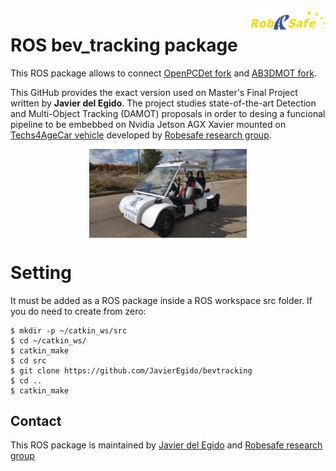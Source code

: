 <img src="docs/robesafe_logo_calidad_grande.jpg" align="right" width="24%">

# ROS bev_tracking package

This ROS package allows to connect [OpenPCDet fork](https://github.com/JavierEgido/OpenPCDet/) and [AB3DMOT fork](https://github.com/JavierEgido/AB3DMOT).

This GitHub provides the exact version used on Master's Final Project written by **Javier del Egido**. The project studies state-of-the-art Detection and Multi-Object Tracking  (DAMOT) proposals in order to desing a funcional pipeline to be embebbed on Nvidia Jetson AGX Xavier mounted on [Techs4AgeCar vehicle](http://www.robesafe.uah.es/index.php/es-es/) developed by [Robesafe research group](https://github.com/RobeSafe-UAH).

<p align="center">
  <img src="docs/Smartcar.jpg" align="center" width="50%">
</p>

# Setting

It must be added as a ROS package inside a ROS workspace src folder. If you do need to create from zero:

```
$ mkdir -p ~/catkin_ws/src
$ cd ~/catkin_ws/
$ catkin_make
$ cd src
$ git clone https://github.com/JavierEgido/bevtracking
$ cd ..
$ catkin_make
```

## Contact

This ROS package is maintained by [Javier del Egido](https://github.com/JavierEgido) and [Robesafe research group](https://github.com/RobeSafe-UAH)
